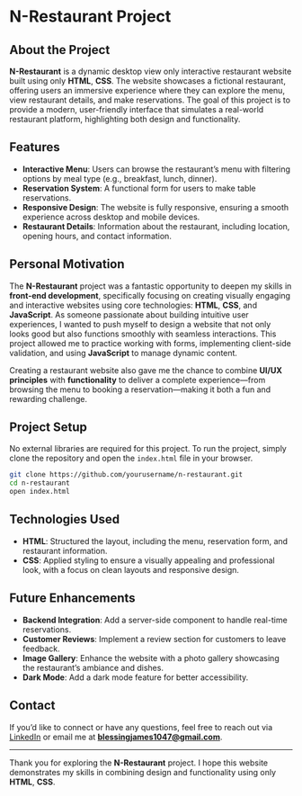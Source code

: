 # N-Restaurant Project

## About the Project

**N-Restaurant** is a dynamic desktop view only  interactive restaurant website built using only **HTML**, **CSS**. The website showcases a fictional restaurant, offering users an immersive experience where they can explore the menu, view restaurant details, and make reservations. The goal of this project is to provide a modern, user-friendly interface that simulates a real-world restaurant platform, highlighting both design and functionality.

## Features

- **Interactive Menu**: Users can browse the restaurant’s menu with filtering options by meal type (e.g., breakfast, lunch, dinner).
- **Reservation System**: A functional form for users to make table reservations.
- **Responsive Design**: The website is fully responsive, ensuring a smooth experience across desktop and mobile devices.
- **Restaurant Details**: Information about the restaurant, including location, opening hours, and contact information.

## Personal Motivation

The **N-Restaurant** project was a fantastic opportunity to deepen my skills in **front-end development**, specifically focusing on creating visually engaging and interactive websites using core technologies: **HTML**, **CSS**, and **JavaScript**. As someone passionate about building intuitive user experiences, I wanted to push myself to design a website that not only looks good but also functions smoothly with seamless interactions. This project allowed me to practice working with forms, implementing client-side validation, and using **JavaScript** to manage dynamic content.

Creating a restaurant website also gave me the chance to combine **UI/UX principles** with **functionality** to deliver a complete experience—from browsing the menu to booking a reservation—making it both a fun and rewarding challenge.

## Project Setup

No external libraries are required for this project. To run the project, simply clone the repository and open the `index.html` file in your browser.

```bash
git clone https://github.com/yourusername/n-restaurant.git
cd n-restaurant
open index.html
```

## Technologies Used

- **HTML**: Structured the layout, including the menu, reservation form, and restaurant information.
- **CSS**: Applied styling to ensure a visually appealing and professional look, with a focus on clean layouts and responsive design.

## Future Enhancements

- **Backend Integration**: Add a server-side component to handle real-time reservations.
- **Customer Reviews**: Implement a review section for customers to leave feedback.
- **Image Gallery**: Enhance the website with a photo gallery showcasing the restaurant’s ambiance and dishes.
- **Dark Mode**: Add a dark mode feature for better accessibility.

## Contact

If you’d like to connect or have any questions, feel free to reach out via [LinkedIn](https://www.linkedin.com/in/blessing-akanimoh-james) or email me at **blessingjames1047@gmail.com**.

---

Thank you for exploring the **N-Restaurant** project. I hope this website demonstrates my skills in combining design and functionality using only **HTML**, **CSS**.
